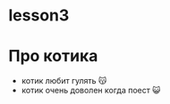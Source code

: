 # lesson3

# Про котика

* котик любит гулять :kissing_cat:
* котик очень доволен когда поест :smiley_cat:
